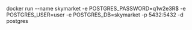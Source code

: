 docker run --name skymarket -e POSTGRES_PASSWORD=q1w2e3R$ -e 
POSTGRES_USER=user -e POSTGRES_DB=skymarket -p 5432:5432 -d postgres

